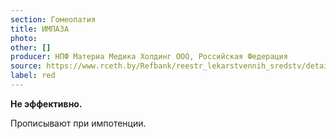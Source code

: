 ```yaml
---
section: Гомеопатия
title: ИМПАЗА
photo:
other: []
producer: НПФ Материа Медика Холдинг ООО, Российская Федерация
source: https://www.rceth.by/Refbank/reestr_lekarstvennih_sredstv/details/5654_02_07_12_17
label: red
---
```


**Не эффективно.**

Прописывают при импотенции.
